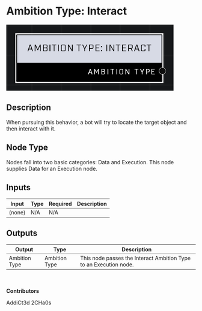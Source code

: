 # Ambition Type: Interact
![alt text](../../../.gitbook/assets/ambition-type-interact.png)
## Description
When pursuing this behavior, a bot will try to locate the target object and then interact with it.

## Node Type
Nodes fall into two basic categories: Data and Execution. This node supplies Data for an Execution node.

## Inputs
| Input            | Type             | Required | Description												    |
|------------------|------------------|----------|--------------------------------------------------------------|
| (none) | N/A  | N/A  | |

## Outputs
| Output           | Type             | Description												     |
|------------------|------------------|--------------------------------------------------------------|
| Ambition Type | Ambition Type  | This node passes the Interact Ambition Type to an Execution node.  |

\
\
**Contributors**

AddiCt3d 2CHa0s
